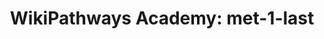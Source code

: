 ---
authors:
- ZDLech
description: Do not modify or delete. This pathway is part of the collection of content
  used by [https://wikipathways.github.io/academy/ WikiPathways Academy].
last-edited: 2022-02-06
organisms:
- Homo sapiens
redirect_from:
- /index.php/Pathway:WP5162
- /instance/WP5162
schema-jsonld:
- '@context': https://schema.org/
  '@id': https://wikipathways.github.io/pathways/WP5162.html
  '@type': Dataset
  creator:
    '@type': Organization
    name: WikiPathways
  description: Do not modify or delete. This pathway is part of the collection of
    content used by [https://wikipathways.github.io/academy/ WikiPathways Academy].
  keywords:
  - Acetyl-CoA
  - Mevalonic acid
  - HMGCS1
  - LSS
  - SQLE
  - MSMO1
  - IDI1
  - Lanosterin
  - HMG-CoA
  - NSDHL
  - cholesterol
  - FDFT1
  - HMGCR
  - SC5DL
  - CYP51A1
  - FDPS
  - MVK
  - Lathosterol
  - MVD
  - Geranyl-PP
  - (S)-2,3-Epoxysqualene
  - Mevalonic acid-5P
  - farnesyl pyrophosphate
  - DHCR7
  - 7-Dehydrocholesterol
  - Squalene
  - PMVK
  - Dimethylallyl pyrophosphate
  - isopentenyl pyrophosphate
  - Mevalonic acid 5-pyrophosphate
  license: CC0
  name: 'WikiPathways Academy: met-1-last'
seo: CreativeWork
title: 'WikiPathways Academy: met-1-last'
wpid: WP5162
---